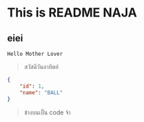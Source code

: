 # This is README NAJA

## eiei

`Hello Mother Lover`
> สวัสดีวันอาทิตย์

```json
{
    "id": 1,
    "name": "BALL"
}
```

>ข้างบนเป็น code จ้า

